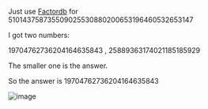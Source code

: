 Just use [Factordb](http://factordb.com) for 510143758735509025530880200653196460532653147

I got two numbers:

19704762736204164635843 , 25889363174021185185929

The smaller one is the answer.

So the answer is 19704762736204164635843

![image](https://user-images.githubusercontent.com/126962960/233790483-d0750b45-68dc-40bc-8b0c-dcb380448756.png)
